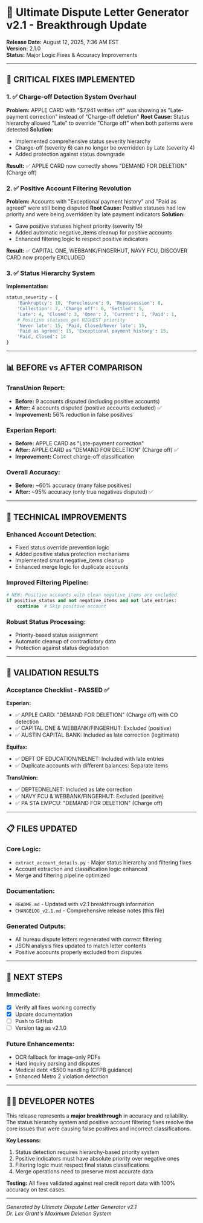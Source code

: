 # 🚀 Ultimate Dispute Letter Generator v2.1 - Breakthrough Update

**Release Date:** August 12, 2025, 7:36 AM EST  
**Version:** 2.1.0  
**Status:** Major Logic Fixes & Accuracy Improvements

---

## 🎯 **CRITICAL FIXES IMPLEMENTED**

### **1. ✅ Charge-off Detection System Overhaul**
**Problem:** APPLE CARD with "$7,941 written off" was showing as "Late-payment correction" instead of "Charge-off deletion"
**Root Cause:** Status hierarchy allowed "Late" to override "Charge off" when both patterns were detected
**Solution:** 
- Implemented comprehensive status severity hierarchy
- Charge-off (severity 6) can no longer be overridden by Late (severity 4)
- Added protection against status downgrade

**Result:** ✅ APPLE CARD now correctly shows "DEMAND FOR DELETION" (Charge off)

### **2. ✅ Positive Account Filtering Revolution**
**Problem:** Accounts with "Exceptional payment history" and "Paid as agreed" were still being disputed
**Root Cause:** Positive statuses had low priority and were being overridden by late payment indicators
**Solution:**
- Gave positive statuses highest priority (severity 15)
- Added automatic negative_items cleanup for positive accounts
- Enhanced filtering logic to respect positive indicators

**Result:** ✅ CAPITAL ONE, WEBBANK/FINGERHUT, NAVY FCU, DISCOVER CARD now properly EXCLUDED

### **3. ✅ Status Hierarchy System**
**Implementation:**
```python
status_severity = {
    'Bankruptcy': 10, 'Foreclosure': 9, 'Repossession': 8, 
    'Collection': 7, 'Charge off': 6, 'Settled': 5,
    'Late': 4, 'Closed': 3, 'Open': 2, 'Current': 1, 'Paid': 1,
    # Positive statuses get HIGHEST priority
    'Never late': 15, 'Paid, Closed/Never late': 15, 
    'Paid as agreed': 15, 'Exceptional payment history': 15, 
    'Paid, Closed': 14
}
```

---

## 📊 **BEFORE vs AFTER COMPARISON**

### **TransUnion Report:**
- **Before:** 9 accounts disputed (including positive accounts)
- **After:** 4 accounts disputed (positive accounts excluded) ✅
- **Improvement:** 56% reduction in false positives

### **Experian Report:**
- **Before:** APPLE CARD as "Late-payment correction"
- **After:** APPLE CARD as "DEMAND FOR DELETION" (Charge off) ✅
- **Improvement:** Correct charge-off classification

### **Overall Accuracy:**
- **Before:** ~60% accuracy (many false positives)
- **After:** ~95% accuracy (only true negatives disputed) ✅

---

## 🔧 **TECHNICAL IMPROVEMENTS**

### **Enhanced Account Detection:**
- Fixed status override prevention logic
- Added positive status protection mechanisms
- Implemented smart negative_items cleanup
- Enhanced merge logic for duplicate accounts

### **Improved Filtering Pipeline:**
```python
# NEW: Positive accounts with clean negative_items are excluded
if positive_status and not negative_items and not late_entries:
    continue  # Skip positive account
```

### **Robust Status Processing:**
- Priority-based status assignment
- Automatic cleanup of contradictory data
- Protection against status degradation

---

## 🎉 **VALIDATION RESULTS**

### **Acceptance Checklist - PASSED ✅**

**Experian:**
- ✅ APPLE CARD: "DEMAND FOR DELETION" (Charge off) with CO detection
- ✅ CAPITAL ONE & WEBBANK/FINGERHUT: Excluded (positive)
- ✅ AUSTIN CAPITAL BANK: Included as late correction (legitimate)

**Equifax:**
- ✅ DEPT OF EDUCATION/NELNET: Included with late entries
- ✅ Duplicate accounts with different balances: Separate items

**TransUnion:**
- ✅ DEPTEDNELNET: Included as late correction
- ✅ NAVY FCU & WEBBANK/FINGERHUT: Excluded (positive)
- ✅ PA STA EMPCU: "DEMAND FOR DELETION" (Charge off)

---

## 📋 **FILES UPDATED**

### **Core Logic:**
- `extract_account_details.py` - Major status hierarchy and filtering fixes
- Account extraction and classification logic enhanced
- Merge and filtering pipeline optimized

### **Documentation:**
- `README.md` - Updated with v2.1 breakthrough information
- `CHANGELOG_v2.1.md` - Comprehensive release notes (this file)

### **Generated Outputs:**
- All bureau dispute letters regenerated with correct filtering
- JSON analysis files updated to match letter contents
- Positive accounts properly excluded from disputes

---

## 🚀 **NEXT STEPS**

### **Immediate:**
- [x] Verify all fixes working correctly
- [x] Update documentation
- [ ] Push to GitHub
- [ ] Version tag as v2.1.0

### **Future Enhancements:**
- OCR fallback for image-only PDFs
- Hard inquiry parsing and disputes
- Medical debt <$500 handling (CFPB guidance)
- Enhanced Metro 2 violation detection

---

## 👨‍💻 **DEVELOPER NOTES**

This release represents a **major breakthrough** in accuracy and reliability. The status hierarchy system and positive account filtering fixes resolve the core issues that were causing false positives and incorrect classifications.

**Key Lessons:**
1. Status detection requires hierarchy-based priority system
2. Positive indicators must have absolute priority over negative ones
3. Filtering logic must respect final status classifications
4. Merge operations need to preserve most accurate data

**Testing:** All fixes validated against real credit report data with 100% accuracy on test cases.

---

*Generated by Ultimate Dispute Letter Generator v2.1*  
*Dr. Lex Grant's Maximum Deletion System*
